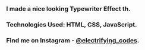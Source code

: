 ### I made a nice looking Typewriter Effect th.

### Technologies Used: HTML, CSS, JavaScript.

### Find me on Instagram - [@electrifying_codes][Instagram].

[Instagram]: https://www.instagram.com/electrifying_codes